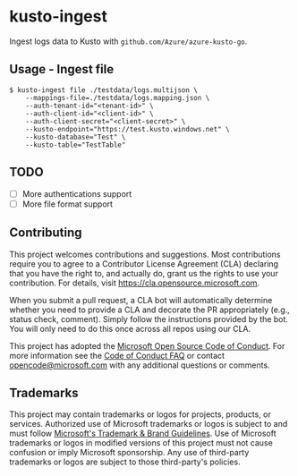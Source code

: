 # kusto-ingest

Ingest logs data to Kusto with `github.com/Azure/azure-kusto-go`.

## Usage - Ingest file

```
$ kusto-ingest file ./testdata/logs.multijson \
    --mappings-file=./testdata/logs.mapping.json \
    --auth-tenant-id="<tenant-id>" \
    --auth-client-id="<client-id>" \
    --auth-client-secret="<client-secret>" \
    --kusto-endpoint="https://test.kusto.windows.net" \
    --kusto-database="Test" \
    --kusto-table="TestTable"
```

## TODO

- [ ] More authentications support
- [ ] More file format support

## Contributing

This project welcomes contributions and suggestions.  Most contributions require you to agree to a
Contributor License Agreement (CLA) declaring that you have the right to, and actually do, grant us
the rights to use your contribution. For details, visit https://cla.opensource.microsoft.com.

When you submit a pull request, a CLA bot will automatically determine whether you need to provide
a CLA and decorate the PR appropriately (e.g., status check, comment). Simply follow the instructions
provided by the bot. You will only need to do this once across all repos using our CLA.

This project has adopted the [Microsoft Open Source Code of Conduct](https://opensource.microsoft.com/codeofconduct/).
For more information see the [Code of Conduct FAQ](https://opensource.microsoft.com/codeofconduct/faq/) or
contact [opencode@microsoft.com](mailto:opencode@microsoft.com) with any additional questions or comments.

## Trademarks

This project may contain trademarks or logos for projects, products, or services. Authorized use of Microsoft 
trademarks or logos is subject to and must follow 
[Microsoft's Trademark & Brand Guidelines](https://www.microsoft.com/en-us/legal/intellectualproperty/trademarks/usage/general).
Use of Microsoft trademarks or logos in modified versions of this project must not cause confusion or imply Microsoft sponsorship.
Any use of third-party trademarks or logos are subject to those third-party's policies.
